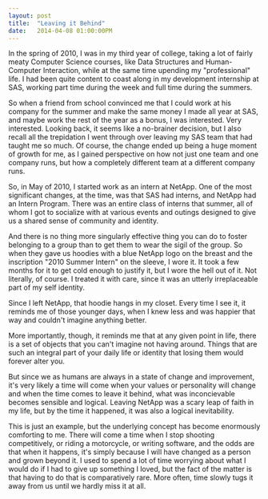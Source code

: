 ```yaml
---
layout: post
title:  "Leaving it Behind"
date:   2014-04-08 01:00:00PM
---
```


In the spring of 2010, I was in my third year of college, taking a lot of fairly meaty Computer Science courses, like Data Structures and Human-Computer Interaction, while at the same time upending my "professional" life. I had been quite content to coast along in my development internship at SAS, working part time during the week and full time during the summers. 

So when a friend from school convinced me that I could work at his company for the summer and make the same money I made all year at SAS, and maybe work the rest of the year as a bonus, I was interested. Very interested. Looking back, it seems like a no-brainer decision, but I also recall all the trepidation I went through over leaving my SAS team that had taught me so much. Of course, the change ended up being a huge moment of growth for me, as I gained perspective on how not just one team and one company runs, but how a completely different team at a different company runs.

So, in May of 2010, I started work as an intern at NetApp. One of the most significant changes, at the time, was that SAS had interns, and NetApp had an Intern Program. There was an entire class of interns that summer, all of whom I got to socialize with at various events and outings designed to give us a shared sense of community and identity. 

And there is no thing more singularly effective thing you can do to foster belonging to a group than to get them to wear the sigil of the group. So when they gave us hoodies with a blue NetApp logo on the breast and the inscription "2010 Summer Intern" on the sleeve, I wore it. It took a few months for it to get cold enough to justify it, but I wore the hell out of it. Not literally, of course. I treated it with care, since it was an utterly irreplaceable part of my self identity. 

Since I left NetApp, that hoodie hangs in my closet. Every time I see it, it reminds me of those younger days, when I knew less and was happier that way and couldn't imagine anything better.

More importantly, though, it reminds me that at any given point in life, there is a set of objects that you can't imagine not having around. Things that are such an integral part of your daily life or identity that losing them would forever alter you. 

But since we as humans are always in a state of change and improvement, it's very likely a time will come when your values or personality will change and when the time comes to leave it behind, what was inconcievable becomes sensible and logical. Leaving NetApp was a scary leap of faith in my life, but by the time it happened, it was also a logical inevitability. 

This is just an example, but the underlying concept has become enormously comforting to me. There will come a time when I stop shooting competitively, or riding a motorcycle, or writing software, and the odds are that when it happens, it's simply because I will have changed as a person and grown beyond it. I used to spend a lot of time worrying about what I would do if I had to give up something I loved, but the fact of the matter is that having to do that is comparatively rare. More often, time slowly tugs it away from us until we hardly miss it at all.